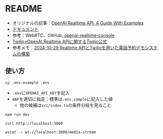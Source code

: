 # README

- オリジナルの記事：[OpenAI Realtime API: A Guide With Examples](https://www.datacamp.com/tutorial/realtime-api-openai)
- [ドキュメント](https://platform.openai.com/docs/guides/realtime-model-capabilities#text-inputs-and-outputs)
- 参考：WebRTC、GitHub, [openai-realtime-console](https://github.com/openai/openai-realtime-console)
- [Twilio+OpenAI Realtime APIに関するTwilio公式](https://github.com/twilio-samples/speech-assistant-openai-realtime-api-node)
- 参考メモ：[2024-10-29 Realtime APIとTwilioを用いた電話予約デモシステムの構築](https://www.ai-shift.co.jp/techblog/4980)

## 使い方

```sh
cp .env.example .env
```

- `.env`に`OPENAI_API_KEY`を記入
- `WAF`を適切に指定：標準は`.env.sample`に記入した値
  - 他の候補は`src/index.ts`の条件分岐を見ること

```sh
npm run dev
```

```sh
curl http://localhost:3000
```

```sh
wscat -c ws://localhost:3000/media-stream
```
